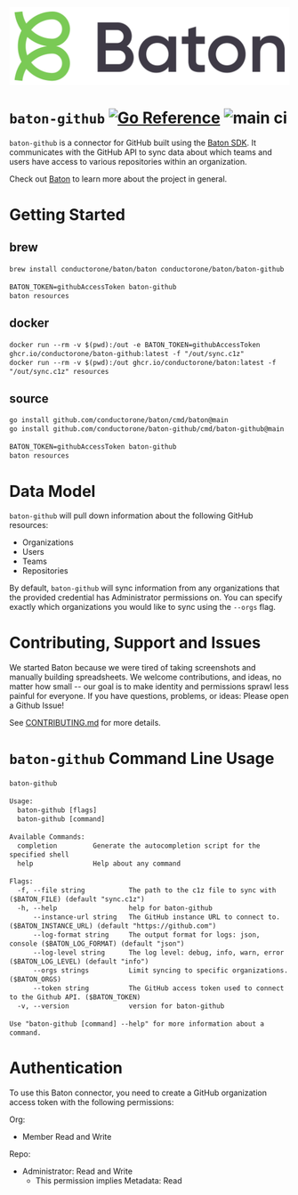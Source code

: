 ![Baton Logo](./docs/images/baton-logo.png)

# `baton-github` [![Go Reference](https://pkg.go.dev/badge/github.com/conductorone/baton-github.svg)](https://pkg.go.dev/github.com/conductorone/baton-github) ![main ci](https://github.com/conductorone/baton-github/actions/workflows/main.yaml/badge.svg)

`baton-github` is a connector for GitHub built using the [Baton SDK](https://github.com/conductorone/baton-sdk). It communicates with the GitHub API to sync data about which teams and users have access to various repositories within an organization.

Check out [Baton](https://github.com/conductorone/baton) to learn more about the project in general.

# Getting Started

## brew

```
brew install conductorone/baton/baton conductorone/baton/baton-github

BATON_TOKEN=githubAccessToken baton-github
baton resources
```

## docker

```
docker run --rm -v $(pwd):/out -e BATON_TOKEN=githubAccessToken ghcr.io/conductorone/baton-github:latest -f "/out/sync.c1z"
docker run --rm -v $(pwd):/out ghcr.io/conductorone/baton:latest -f "/out/sync.c1z" resources
```

## source

```
go install github.com/conductorone/baton/cmd/baton@main
go install github.com/conductorone/baton-github/cmd/baton-github@main

BATON_TOKEN=githubAccessToken baton-github
baton resources
```

# Data Model

`baton-github` will pull down information about the following GitHub resources:

- Organizations
- Users
- Teams
- Repositories

By default, `baton-github` will sync information from any organizations that the provided credential has Administrator permissions on. You can specify exactly which organizations you would like to sync using the `--orgs` flag.

# Contributing, Support and Issues

We started Baton because we were tired of taking screenshots and manually building spreadsheets. We welcome contributions, and ideas, no matter how small -- our goal is to make identity and permissions sprawl less painful for everyone. If you have questions, problems, or ideas: Please open a Github Issue!

See [CONTRIBUTING.md](https://github.com/ConductorOne/baton/blob/main/CONTRIBUTING.md) for more details.

# `baton-github` Command Line Usage

```
baton-github

Usage:
  baton-github [flags]
  baton-github [command]

Available Commands:
  completion         Generate the autocompletion script for the specified shell
  help               Help about any command

Flags:
  -f, --file string           The path to the c1z file to sync with ($BATON_FILE) (default "sync.c1z")
  -h, --help                  help for baton-github
      --instance-url string   The GitHub instance URL to connect to. ($BATON_INSTANCE_URL) (default "https://github.com")
      --log-format string     The output format for logs: json, console ($BATON_LOG_FORMAT) (default "json")
      --log-level string      The log level: debug, info, warn, error ($BATON_LOG_LEVEL) (default "info")
      --orgs strings          Limit syncing to specific organizations. ($BATON_ORGS)
      --token string          The GitHub access token used to connect to the Github API. ($BATON_TOKEN)
  -v, --version               version for baton-github

Use "baton-github [command] --help" for more information about a command.
```

# Authentication

To use this Baton connector, you need to create a GitHub organization access token with the following permissions:

Org:
- Member Read and Write

Repo:
- Administrator: Read and Write
  - This permission implies Metadata: Read